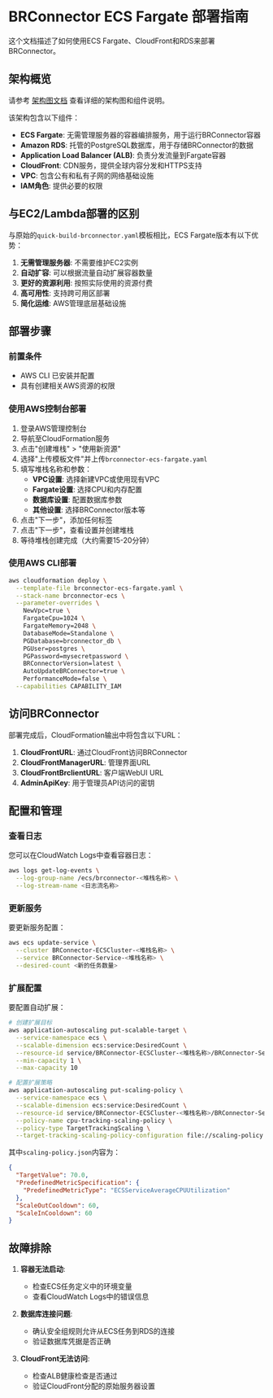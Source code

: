 # BRConnector ECS Fargate 部署指南

这个文档描述了如何使用ECS Fargate、CloudFront和RDS来部署BRConnector。

## 架构概览

请参考 [架构图文档](architecture-diagram.md) 查看详细的架构图和组件说明。

该架构包含以下组件：

- **ECS Fargate**: 无需管理服务器的容器编排服务，用于运行BRConnector容器
- **Amazon RDS**: 托管的PostgreSQL数据库，用于存储BRConnector的数据
- **Application Load Balancer (ALB)**: 负责分发流量到Fargate容器
- **CloudFront**: CDN服务，提供全球内容分发和HTTPS支持
- **VPC**: 包含公有和私有子网的网络基础设施
- **IAM角色**: 提供必要的权限

## 与EC2/Lambda部署的区别

与原始的`quick-build-brconnector.yaml`模板相比，ECS Fargate版本有以下优势：

1. **无需管理服务器**: 不需要维护EC2实例
2. **自动扩容**: 可以根据流量自动扩展容器数量
3. **更好的资源利用**: 按照实际使用的资源付费
4. **高可用性**: 支持跨可用区部署
5. **简化运维**: AWS管理底层基础设施

## 部署步骤

### 前置条件

- AWS CLI 已安装并配置
- 具有创建相关AWS资源的权限

### 使用AWS控制台部署

1. 登录AWS管理控制台
2. 导航至CloudFormation服务
3. 点击"创建堆栈" > "使用新资源"
4. 选择"上传模板文件"并上传`brconnector-ecs-fargate.yaml`
5. 填写堆栈名称和参数：
   - **VPC设置**: 选择新建VPC或使用现有VPC
   - **Fargate设置**: 选择CPU和内存配置
   - **数据库设置**: 配置数据库参数
   - **其他设置**: 选择BRConnector版本等
6. 点击"下一步"，添加任何标签
7. 点击"下一步"，查看设置并创建堆栈
8. 等待堆栈创建完成（大约需要15-20分钟）

### 使用AWS CLI部署

```bash
aws cloudformation deploy \
  --template-file brconnector-ecs-fargate.yaml \
  --stack-name brconnector-ecs \
  --parameter-overrides \
    NewVpc=true \
    FargateCpu=1024 \
    FargateMemory=2048 \
    DatabaseMode=Standalone \
    PGDatabase=brconnector_db \
    PGUser=postgres \
    PGPassword=mysecretpassword \
    BRConnectorVersion=latest \
    AutoUpdateBRConnector=true \
    PerformanceMode=false \
  --capabilities CAPABILITY_IAM
```

## 访问BRConnector

部署完成后，CloudFormation输出中将包含以下URL：

1. **CloudFrontURL**: 通过CloudFront访问BRConnector
2. **CloudFrontManagerURL**: 管理界面URL
3. **CloudFrontBrclientURL**: 客户端WebUI URL
4. **AdminApiKey**: 用于管理员API访问的密钥

## 配置和管理

### 查看日志

您可以在CloudWatch Logs中查看容器日志：

```bash
aws logs get-log-events \
  --log-group-name /ecs/brconnector-<堆栈名称> \
  --log-stream-name <日志流名称>
```

### 更新服务

要更新服务配置：

```bash
aws ecs update-service \
  --cluster BRConnector-ECSCluster-<堆栈名称> \
  --service BRConnector-Service-<堆栈名称> \
  --desired-count <新的任务数量>
```

### 扩展配置

要配置自动扩展：

```bash
# 创建扩展目标
aws application-autoscaling put-scalable-target \
  --service-namespace ecs \
  --scalable-dimension ecs:service:DesiredCount \
  --resource-id service/BRConnector-ECSCluster-<堆栈名称>/BRConnector-Service-<堆栈名称> \
  --min-capacity 1 \
  --max-capacity 10

# 配置扩展策略
aws application-autoscaling put-scaling-policy \
  --service-namespace ecs \
  --scalable-dimension ecs:service:DesiredCount \
  --resource-id service/BRConnector-ECSCluster-<堆栈名称>/BRConnector-Service-<堆栈名称> \
  --policy-name cpu-tracking-scaling-policy \
  --policy-type TargetTrackingScaling \
  --target-tracking-scaling-policy-configuration file://scaling-policy.json
```

其中`scaling-policy.json`内容为：

```json
{
  "TargetValue": 70.0,
  "PredefinedMetricSpecification": {
    "PredefinedMetricType": "ECSServiceAverageCPUUtilization"
  },
  "ScaleOutCooldown": 60,
  "ScaleInCooldown": 60
}
```

## 故障排除

1. **容器无法启动**:
   - 检查ECS任务定义中的环境变量
   - 查看CloudWatch Logs中的错误信息

2. **数据库连接问题**:
   - 确认安全组规则允许从ECS任务到RDS的连接
   - 验证数据库凭据是否正确

3. **CloudFront无法访问**:
   - 检查ALB健康检查是否通过
   - 验证CloudFront分配的原始服务器设置
